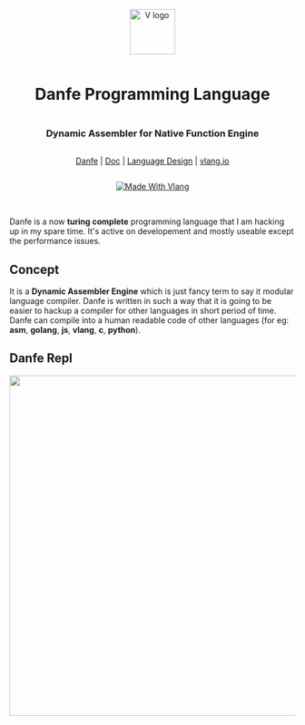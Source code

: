 <div align="center" style="display:grid;place-items:center;">
<p>
    <a href="/" target="_blank"><img width="80" src="./assets/df_rounded_more.png" alt="V logo"></a>
</p>
<h1>Danfe Programming Language</h1>
<h3>Dynamic Assembler for Native Function Engine</h3>

[Danfe](/)
| [Doc](/doc)
| [Language Design](#compiler-design)
| [vlang.io](https://vlang.io)

</div>

<div align="center" style="display:grid;place-items:center;">

[![Made With Vlang](https://img.shields.io/badge/made%20using-vlang-blue?style=for-the-badge&logo=v)](https://vlang.io)

</div>

<br>

Danfe is a now **turing complete** programming language that I am hacking up in my spare time. It's active on developement and mostly useable except the performance issues.


## Concept

It is a **Dynamic Assembler Engine** which is just fancy term to say it modular language compiler. Danfe is written in such a way that it is going to be easier to hackup a compiler for other languages in short period of time. Danfe can compile into a human readable code of other languages (for eg: **asm**, **golang**, **js**, **vlang**, **c**, **python**).

## Danfe Repl

<img style="width: 600px" src="./assets/danfe_repl.png">